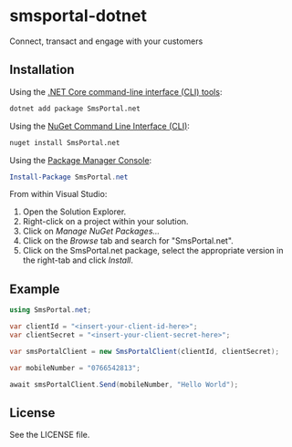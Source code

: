 # smsportal-dotnet
Connect, transact and engage with your customers

## Installation

Using the [.NET Core command-line interface (CLI) tools][dotnet-core-cli-tools]:

```sh
dotnet add package SmsPortal.net
```

Using the [NuGet Command Line Interface (CLI)][nuget-cli]:

```sh
nuget install SmsPortal.net
```

Using the [Package Manager Console][package-manager-console]:

```powershell
Install-Package SmsPortal.net
```

From within Visual Studio:

1. Open the Solution Explorer.
2. Right-click on a project within your solution.
3. Click on *Manage NuGet Packages...*
4. Click on the *Browse* tab and search for "SmsPortal.net".
5. Click on the SmsPortal.net package, select the appropriate version in the
   right-tab and click *Install*.

[dotnet-core-cli-tools]: https://docs.microsoft.com/en-us/dotnet/core/tools/
[nuget-cli]: https://docs.microsoft.com/en-us/nuget/tools/nuget-exe-cli-reference
[package-manager-console]: https://docs.microsoft.com/en-us/nuget/tools/package-manager-console

## Example

```csharp
using SmsPortal.net;

var clientId = "<insert-your-client-id-here>";
var clientSecret = "<insert-your-client-secret-here>";

var smsPortalClient = new SmsPortalClient(clientId, clientSecret);

var mobileNumber = "0766542813";

await smsPortalClient.Send(mobileNumber, "Hello World");
```

## License

See the LICENSE file.